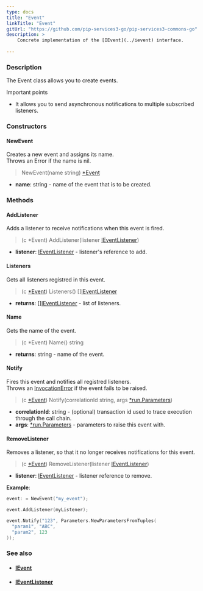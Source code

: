 ```yaml
---
type: docs
title: "Event"
linkTitle: "Event"
gitUrl: "https://github.com/pip-services3-go/pip-services3-commons-go"
description: > 
    Concrete implementation of the [IEvent](../ievent) interface.
   
---
```


### Description

The Event class allows you to create events.

Important points

- It allows you to send asynchronous notifications to multiple subscribed listeners.

### Constructors

#### NewEvent
Creates a new event and assigns its name.  
Throws an Error if the name is nil.

> NewEvent(name string) [*Event]()

- **name**: string - name of the event that is to be created.

### Methods

#### AddListener
Adds a listener to receive notifications when this event is fired.

> (c *Event) AddListener(listener [IEventListener](../ievent_listener))

- **listener**: [IEventListener](../ievent_listener) - listener's reference to add.

#### Listeners
Gets all listeners registred in this event.

> (c [*Event]()) Listeners() [][IEventListener](../ievent_listener)

- **returns**: [][IEventListener](../ievent_listener) - list of listeners.

#### Name
Gets the name of the event.

> (c *Event) Name() string

- **returns**: string - name of the event.

#### Notify
Fires this event and notifies all registred listeners.  
Throws an [InvocationError](../errors/invocation_error) if the event fails to be raised.

> (c [*Event]()) Notify(correlationId string, args [*run.Parameters](../../run/parameters))

- **correlationId**: string - (optional) transaction id used to trace execution through the call chain.
- **args**: [*run.Parameters](../../run/parameters) - parameters to raise this event with.

#### RemoveListener
Removes a listener, so that it no longer receives notifications for this event.

> (c [*Event]()) RemoveListener(listener [IEventListener](../ievent_listener))

- **listener**: [IEventListener](../ievent_listener) - listener reference to remove.

**Example**:

```go
event: = NewEvent("my_event");

event.AddListener(myListener);

event.Notify("123", Parameters.NewParametersFromTuples(
  "param1", "ABC",
  "param2", 123
));

```

### See also
- #### [IEvent](../ievent)
- #### [IEventListener](../ievent_listener)
